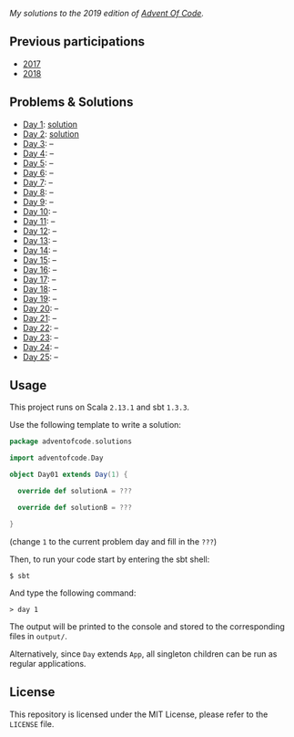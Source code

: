 _My solutions to the 2019 edition of [Advent Of Code](https://adventofcode.com/2019)._

## Previous participations

* [2017](https://github.com/FlorianCassayre/AdventOfCode-2017)
* [2018](https://github.com/FlorianCassayre/AdventOfCode-2018)

## Problems & Solutions

* [Day 1](https://adventofcode.com/2018/day/1): [solution](https://github.com/FlorianCassayre/AdventOfCode-2019/blob/master/src/main/scala/adventofcode/solutions/Day01.scala)
* [Day 2](https://adventofcode.com/2018/day/2): [solution](https://github.com/FlorianCassayre/AdventOfCode-2019/blob/master/src/main/scala/adventofcode/solutions/Day02.scala)
* [Day 3](https://adventofcode.com/2018/day/3): –[](https://github.com/FlorianCassayre/AdventOfCode-2019/blob/master/src/main/scala/adventofcode/solutions/Day03.scala)
* [Day 4](https://adventofcode.com/2018/day/4): –[](https://github.com/FlorianCassayre/AdventOfCode-2019/blob/master/src/main/scala/adventofcode/solutions/Day04.scala)
* [Day 5](https://adventofcode.com/2018/day/5): –[](https://github.com/FlorianCassayre/AdventOfCode-2019/blob/master/src/main/scala/adventofcode/solutions/Day05.scala)
* [Day 6](https://adventofcode.com/2018/day/6): –[](https://github.com/FlorianCassayre/AdventOfCode-2019/blob/master/src/main/scala/adventofcode/solutions/Day06.scala)
* [Day 7](https://adventofcode.com/2018/day/7): –[](https://github.com/FlorianCassayre/AdventOfCode-2019/blob/master/src/main/scala/adventofcode/solutions/Day07.scala)
* [Day 8](https://adventofcode.com/2018/day/8): –[](https://github.com/FlorianCassayre/AdventOfCode-2019/blob/master/src/main/scala/adventofcode/solutions/Day08.scala)
* [Day 9](https://adventofcode.com/2018/day/9): –[](https://github.com/FlorianCassayre/AdventOfCode-2019/blob/master/src/main/scala/adventofcode/solutions/Day09.scala)
* [Day 10](https://adventofcode.com/2018/day/10): –[](https://github.com/FlorianCassayre/AdventOfCode-2019/blob/master/src/main/scala/adventofcode/solutions/Day10.scala)
* [Day 11](https://adventofcode.com/2018/day/11): –[](https://github.com/FlorianCassayre/AdventOfCode-2019/blob/master/src/main/scala/adventofcode/solutions/Day11.scala)
* [Day 12](https://adventofcode.com/2018/day/12): –[](https://github.com/FlorianCassayre/AdventOfCode-2019/blob/master/src/main/scala/adventofcode/solutions/Day12.scala)
* [Day 13](https://adventofcode.com/2018/day/13): –[](https://github.com/FlorianCassayre/AdventOfCode-2019/blob/master/src/main/scala/adventofcode/solutions/Day13.scala)
* [Day 14](https://adventofcode.com/2018/day/14): –[](https://github.com/FlorianCassayre/AdventOfCode-2019/blob/master/src/main/scala/adventofcode/solutions/Day14.scala)
* [Day 15](https://adventofcode.com/2018/day/15): –[](https://github.com/FlorianCassayre/AdventOfCode-2019/blob/master/src/main/scala/adventofcode/solutions/Day15.scala)
* [Day 16](https://adventofcode.com/2018/day/16): –[](https://github.com/FlorianCassayre/AdventOfCode-2019/blob/master/src/main/scala/adventofcode/solutions/Day16.scala)
* [Day 17](https://adventofcode.com/2018/day/17): –[](https://github.com/FlorianCassayre/AdventOfCode-2019/blob/master/src/main/scala/adventofcode/solutions/Day17.scala)
* [Day 18](https://adventofcode.com/2018/day/18): –[](https://github.com/FlorianCassayre/AdventOfCode-2019/blob/master/src/main/scala/adventofcode/solutions/Day18.scala)
* [Day 19](https://adventofcode.com/2018/day/19): –[](https://github.com/FlorianCassayre/AdventOfCode-2019/blob/master/src/main/scala/adventofcode/solutions/Day19.scala)
* [Day 20](https://adventofcode.com/2018/day/20): –[](https://github.com/FlorianCassayre/AdventOfCode-2019/blob/master/src/main/scala/adventofcode/solutions/Day20.scala)
* [Day 21](https://adventofcode.com/2018/day/21): –[](https://github.com/FlorianCassayre/AdventOfCode-2019/blob/master/src/main/scala/adventofcode/solutions/Day21.scala)
* [Day 22](https://adventofcode.com/2018/day/22): –[](https://github.com/FlorianCassayre/AdventOfCode-2019/blob/master/src/main/scala/adventofcode/solutions/Day22.scala)
* [Day 23](https://adventofcode.com/2018/day/23): –[](https://github.com/FlorianCassayre/AdventOfCode-2019/blob/master/src/main/scala/adventofcode/solutions/Day23.scala)
* [Day 24](https://adventofcode.com/2018/day/24): –[](https://github.com/FlorianCassayre/AdventOfCode-2019/blob/master/src/main/scala/adventofcode/solutions/Day24.scala)
* [Day 25](https://adventofcode.com/2018/day/25): –[](https://github.com/FlorianCassayre/AdventOfCode-2019/blob/master/src/main/scala/adventofcode/solutions/Day25.scala)


## Usage

This project runs on Scala `2.13.1` and sbt `1.3.3`.

Use the following template to write a solution:

```Scala
package adventofcode.solutions

import adventofcode.Day

object Day01 extends Day(1) {

  override def solutionA = ???

  override def solutionB = ???

}
```
(change `1` to the current problem day and fill in the `???`)

Then, to run your code start by entering the sbt shell:
```
$ sbt
```

And type the following command:
```
> day 1
```

The output will be printed to the console and stored to the corresponding files in `output/`.

Alternatively, since `Day` extends `App`, all singleton children can be run as regular applications.

## License

This repository is licensed under the MIT License, please refer to the `LICENSE` file.
